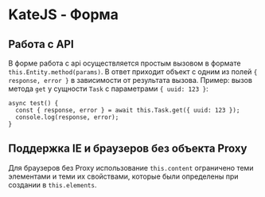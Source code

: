 # KateJS - Форма



## Работа с API

В форме работа с api осуществляется простым вызовом в формате `this.Entity.method(params)`. В ответ приходит объект с одним из полей `{ response, error }` в зависимости
от результата вызова.
Пример: вызов метода `get` у сущности `Task` с параметрами `{ uuid: 123 }`:
````
async test() {
  const { response, error } = await this.Task.get({ uuid: 123 });
  console.log(response, error);
}
````

## Поддержка IE и браузеров без объекта Proxy
Для браузеров без Proxy использование `this.content` ограничено теми элементами 
и теми их свойствами, которые были определены при создании в `this.elements`.

